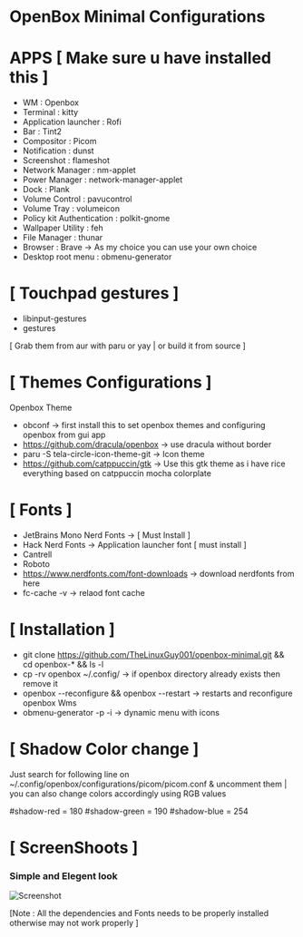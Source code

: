 # OpenBox Minimal Configurations 

# APPS [ Make sure u have installed this ]

* WM : Openbox 
* Terminal : kitty 
* Application launcher : Rofi 
* Bar : Tint2 
* Compositor : Picom 
* Notification : dunst 
* Screenshot : flameshot 
* Network Manager : nm-applet
* Power Manager : network-manager-applet 
* Dock : Plank 
* Volume Control : pavucontrol 
* Volume Tray : volumeicon 
* Policy kit Authentication : polkit-gnome 
* Wallpaper Utility : feh 
* File Manager : thunar 
* Browser : Brave -> As my choice you can use your own choice 
* Desktop root menu : obmenu-generator 

# [ Touchpad gestures ]

* libinput-gestures 
* gestures 

[ Grab them from aur with paru or yay | or build it from source ]


# [ Themes Configurations ]

Openbox Theme 

* obconf -> first install this to set openbox themes and configuring openbox from gui app 
* https://github.com/dracula/openbox -> use dracula without border 
* paru -S tela-circle-icon-theme-git -> Icon theme 
* https://github.com/catppuccin/gtk -> Use this gtk theme as i have rice everything based on catppuccin mocha colorplate

# [ Fonts ]

* JetBrains Mono Nerd Fonts -> [ Must Install ]
* Hack Nerd Fonts -> Application launcher font [ must install ]
* Cantrell 
* Roboto 
* https://www.nerdfonts.com/font-downloads -> download nerdfonts from here 
* fc-cache -v -> relaod font cache 

# [ Installation ]

* git clone https://github.com/TheLinuxGuy001/openbox-minimal.git && cd openbox-* && ls -l 
* cp -rv openbox ~/.config/ -> if openbox directory already exists then remove it 
* openbox --reconfigure && openbox --restart -> restarts and reconfigure openbox Wms 
* obmenu-generator -p -i -> dynamic menu with icons 

# [ Shadow Color change ] 
Just search for following line on ~/.config/openbox/configurations/picom/picom.conf & uncomment them | you can also change colors accordingly using RGB values 

#shadow-red = 180 
#shadow-green = 190
#shadow-blue = 254


# [ ScreenShoots ] 
### Simple and Elegent look 

![Screenshot](openbox.png)







[Note : All the dependencies and Fonts needs to be properly installed otherwise may not work properly ]
